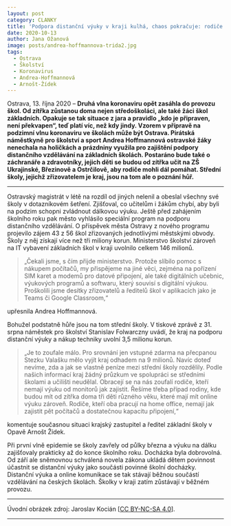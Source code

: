 ```yaml
---
layout: post
category: CLANKY
title: 'Podpora distanční výuky v kraji kulhá, chaos pokračuje: rodiče nezvládají zajistit online výuku'
date: 2020-10-13
author: Jana Ožanová
image: posts/andrea-hoffmannova-trida2.jpg
tags:
  - Ostrava
  - Školství
  - Koronavirus
  - Andrea-Hoffmannová
  - Arnošt-Žídek
---
```


Ostrava, 13. října 2020 – **Druhá vlna koronaviru opět zasáhla do provozu škol. Od zítřka zůstanou doma nejen středoškoláci, ale také žáci škol základních. Opakuje se tak situace z jara a pravidlo „kdo je připraven, není překvapen“, teď platí víc, než kdy jindy. Vzorem v přípravě na podzimní vlnu koronaviru ve školách může být Ostrava. Pirátská náměstkyně pro školství a sport Andrea Hoffmannová ostravské žáky nenechala na holičkách a prázdniny využila pro zajištění podpory distančního vzdělávání na základních školách. Postaráno bude také o záchranáře a zdravotníky, jejich děti se budou od zítřka učit na ZŠ Ukrajinské, Březinově a Ostrčilově, aby rodiče mohli dál pomáhat. Střední školy, jejichž zřizovatelem je kraj, jsou na tom ale o poznání hůř.**

<hr />

Ostravský magistrát v létě na rozdíl od jiných nelenil a obeslal všechny své školy v dotazníkovém šetření. Zjišťoval, co učitelům i žákům chybí, aby byli na podzim schopni zvládnout dálkovou výuku. Ještě před zahájením školního roku pak město vyhlásilo speciální program na podporu distančního vzdělávání. O příspěvek města Ostravy z nového programu projevilo zájem 43 z 56 škol zřizovaných jednotlivými městskými obvody. Školy z něj získají více než tři miliony korun. Ministerstvo školství zároveň na IT vybavení základních škol v kraji uvolnilo celkem 146 milionů.

> „Čekali jsme, s čím přijde ministerstvo. Protože slíbilo pomoc s nákupem počítačů, my přispějeme na jiné věci, zejména na pořízení SIM karet a modemů pro datové připojení, ale také digitálních učebnic, výukových programů a softwaru, který souvisí s digitální výukou. Proškolili jsme desítky zřizovatelů a ředitelů škol v aplikacích jako je Teams či Google Classroom,“

upřesnila Andrea Hoffmannová.

Bohužel podstatně hůře jsou na tom střední školy. V tiskové zprávě z 31. srpna náměstek pro školství Stanislav Folwarczny uvádí, že kraj na podporu distanční výuky a nákup techniky uvolní 3,5 milionu korun.

> „Je to zoufale málo. Pro srovnání jen vstupné zdarma na přecpanou Stezku Valašku mělo vyjít kraj odhadem na 9 milionů. Navíc doteď nevíme, zda a jak se vlastně peníze mezi střední školy rozdělily. Podle našich informací kraj žádný průzkum ve spolupráci se středními školami a učilišti neudělal. Obracejí se na nás zoufalí rodiče, kteří nemají výuku od monitorů jak zajistit. Řešíme třeba případ rodiny, kde budou mít od zítřka doma tři děti různého věku, které mají mít online výuku zároveň. Rodiče, kteří oba pracují na home office, nemají jak zajistit pět počítačů a dostatečnou kapacitu připojení,“

komentuje současnou situaci krajský zastupitel a ředitel základní školy v Opavě Arnošt Žídek.

Při první vlně epidemie se školy zavřely od půlky března a výuku na dálku zajišťovaly prakticky až do konce školního roku. Docházka byla dobrovolná. Od září ale sněmovnou schválená novela zákona ukládá dětem povinnost účastnit se distanční výuky jako součásti povinné školní docházky. Distanční výuka a online komunikace se tak stávají běžnou součástí vzdělávání na českých školách. Školky v kraji zatím zůstávají v běžném provozu.

---

Úvodní obrázek zdroj: Jaroslav Kocián \[[CC BY-NC-SA 4.0](https://creativecommons.org/licenses/by-nc-sa/4.0/deed.cs)\].

- - -
